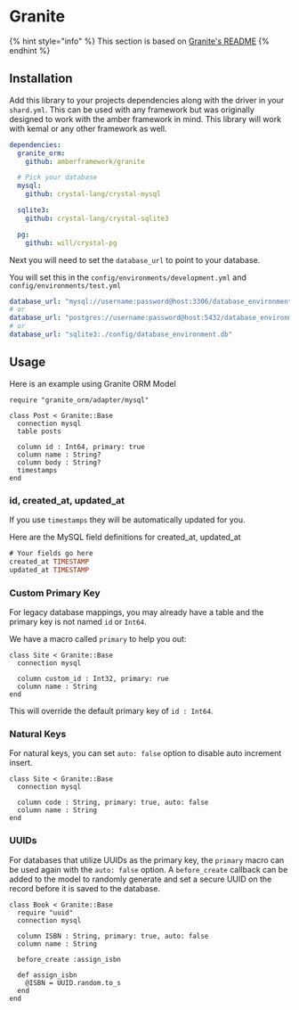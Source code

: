 # Granite

{% hint style="info" %}
This section is based on [Granite's README](https://docs.amberframework.org/granite)
{% endhint %}

## Installation

Add this library to your projects dependencies along with the driver in your `shard.yml`. This can be used with any framework but was originally designed to work with the amber framework in mind. This library will work with kemal or any other framework as well.

```yaml
dependencies:
  granite_orm:
    github: amberframework/granite

  # Pick your database
  mysql:
    github: crystal-lang/crystal-mysql

  sqlite3:
    github: crystal-lang/crystal-sqlite3

  pg:
    github: will/crystal-pg
```

Next you will need to set the `database_url` to point to your database.

You will set this in the `config/environments/development.yml` and `config/environments/test.yml`

```yaml
database_url: "mysql://username:password@host:3306/database_environment"
# or
database_url: "postgres://username:password@host:5432/database_environment"
# or
database_url: "sqlite3:./config/database_environment.db"
```

## Usage

Here is an example using Granite ORM Model

```crystal
require "granite_orm/adapter/mysql"

class Post < Granite::Base
  connection mysql
  table posts

  column id : Int64, primary: true
  column name : String?
  column body : String?
  timestamps
end
```

### id, created\_at, updated\_at

If you use `timestamps` they will be automatically updated for you.

Here are the MySQL field definitions for created\_at, updated\_at

```sql
# Your fields go here
created_at TIMESTAMP
updated_at TIMESTAMP
```

### Custom Primary Key

For legacy database mappings, you may already have a table and the primary key is not named `id` or `Int64`.

We have a macro called `primary` to help you out:

```crystal
class Site < Granite::Base
  connection mysql

  column custom_id : Int32, primary: rue
  column name : String
end
```

This will override the default primary key of `id : Int64`.

### Natural Keys

For natural keys, you can set `auto: false` option to disable auto increment insert.

```crystal
class Site < Granite::Base
  connection mysql

  column code : String, primary: true, auto: false
  column name : String
end
```

### **UUIDs**

For databases that utilize UUIDs as the primary key, the `primary` macro can be used again with the `auto: false` option. A `before_create` callback can be added to the model to randomly generate and set a secure UUID on the record before it is saved to the database.

```crystal
class Book < Granite::Base
  require "uuid"
  connection mysql

  column ISBN : String, primary: true, auto: false
  column name : String

  before_create :assign_isbn

  def assign_isbn
    @ISBN = UUID.random.to_s
  end
end
```

